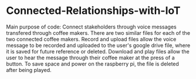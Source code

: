 # Connected-Relationships-with-IoT
Main purpose of code: Connect stakeholders through voice messages transfered through coffee makers. There are two similar files for each of the two connected coffee makers.
Record and upload files allow the voice message to be recorded and uploaded to the user's google drive file, where it is saved for future reference or deleted.
Download and play files allow the user to hear the message through their coffee maker at the press of a button. To save space and power on the raspberry pi, the file is deleted after being played.
